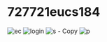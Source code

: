 # 727721eucs184
![ec](https://github.com/ViswasGA/727721eucs184/assets/125551587/cb117922-c5ab-4459-8a73-b47c14ab6d1c)
![login](https://github.com/ViswasGA/727721eucs184/assets/125551587/f1ba2a36-a036-4dba-96dd-9dea1ac5ffad)
![s - Copy](https://github.com/ViswasGA/727721eucs184/assets/125551587/0ef16c5f-fbad-4652-83fd-002f81553b52)
![p](https://github.com/ViswasGA/727721eucs184/assets/125551587/27ddcc76-76fc-4862-bb84-3c5aa7378f21)
